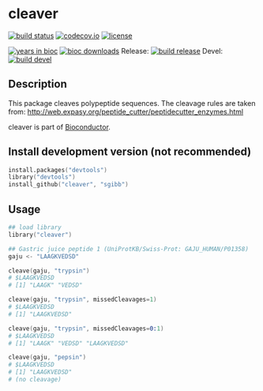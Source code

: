 # cleaver
[![build status](https://travis-ci.org/sgibb/cleaver.svg?branch=master)](https://travis-ci.org/sgibb/cleaver?branch=master)
[![codecov.io](https://img.shields.io/codecov/c/github/sgibb/cleaver.svg?branch=master)](https://codecov.io/github/sgibb/cleaver/?branch=master)
[![license](http://img.shields.io/badge/license-GPL%20%28%3E=%203%29-brightgreen.svg?style=flat)](http://www.gnu.org/licenses/gpl-3.0.html)

[![years in bioc](http://bioconductor.org/shields/years-in-bioc/cleaver.svg)](http://bioconductor.org/packages/release/bioc/html/cleaver.html)
[![bioc downloads](http://bioconductor.org/shields/downloads/cleaver.svg)](http://bioconductor.org/packages/stats/bioc/cleaver.html)
Release: [![build release](http://bioconductor.org/shields/build/release/bioc/cleaver.svg)](http://bioconductor.org/checkResults/release/bioc-LATEST/cleaver/)
Devel: [![build devel](http://bioconductor.org/shields/build/devel/bioc/cleaver.svg)](http://bioconductor.org/checkResults/devel/bioc-LATEST/cleaver/)

## Description

This package cleaves polypeptide sequences. The
cleavage rules are taken from:
http://web.expasy.org/peptide_cutter/peptidecutter_enzymes.html

cleaver is part of [Bioconductor](http://bioconductor.org/packages/bioc/html/cleaver.html).

## Install development version (not recommended)

```s
install.packages("devtools")
library("devtools")
install_github("cleaver", "sgibb")
```

## Usage

```s
## load library
library("cleaver")

## Gastric juice peptide 1 (UniProtKB/Swiss-Prot: GAJU_HUMAN/P01358)
gaju <- "LAAGKVEDSD"

cleave(gaju, "trypsin")
# $LAAGKVEDSD
# [1] "LAAGK" "VEDSD"

cleave(gaju, "trypsin", missedCleavages=1)
# $LAAGKVEDSD
# [1] "LAAGKVEDSD"

cleave(gaju, "trypsin", missedCleavages=0:1)
# $LAAGKVEDSD
# [1] "LAAGK" "VEDSD" "LAAGKVEDSD"

cleave(gaju, "pepsin")
# $LAAGKVEDSD
# [1] "LAAGKVEDSD"
# (no cleavage)
```

